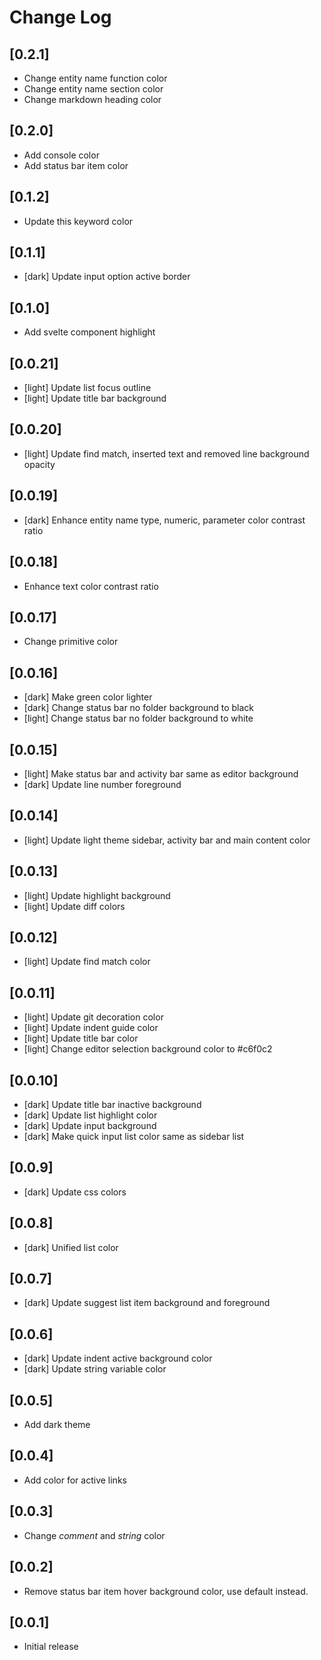 # Change Log

## [0.2.1]

- Change entity name function color
- Change entity name section color
- Change markdown heading color

## [0.2.0]

- Add console color
- Add status bar item color

## [0.1.2]

- Update this keyword color

## [0.1.1]

- [dark] Update input option active border

## [0.1.0]

- Add svelte component highlight

## [0.0.21]

- [light] Update list focus outline
- [light] Update title bar background

## [0.0.20]

- [light] Update find match, inserted text and removed line background opacity

## [0.0.19]

- [dark] Enhance entity name type, numeric, parameter color contrast ratio

## [0.0.18]

- Enhance text color contrast ratio

## [0.0.17]

- Change primitive color

## [0.0.16]

- [dark] Make green color lighter
- [dark] Change status bar no folder background to black
- [light] Change status bar no folder background to white

## [0.0.15]

- [light] Make status bar and activity bar same as editor background
- [dark] Update line number foreground

## [0.0.14]

- [light] Update light theme sidebar, activity bar and main content color

## [0.0.13]

- [light] Update highlight background
- [light] Update diff colors

## [0.0.12]

- [light] Update find match color

## [0.0.11]

- [light] Update git decoration color
- [light] Update indent guide color
- [light] Update title bar color
- [light] Change editor selection background color to #c6f0c2

## [0.0.10]

- [dark] Update title bar inactive background
- [dark] Update list highlight color
- [dark] Update input background
- [dark] Make quick input list color same as sidebar list

## [0.0.9]

- [dark] Update css colors

## [0.0.8]

- [dark] Unified list color

## [0.0.7]

- [dark] Update suggest list item background and foreground

## [0.0.6]

- [dark] Update indent active background color
- [dark] Update string variable color

## [0.0.5]

- Add dark theme

## [0.0.4]

- Add color for active links

## [0.0.3]

- Change *comment* and *string* color

## [0.0.2]

- Remove status bar item hover background color, use default instead.

## [0.0.1]

- Initial release
